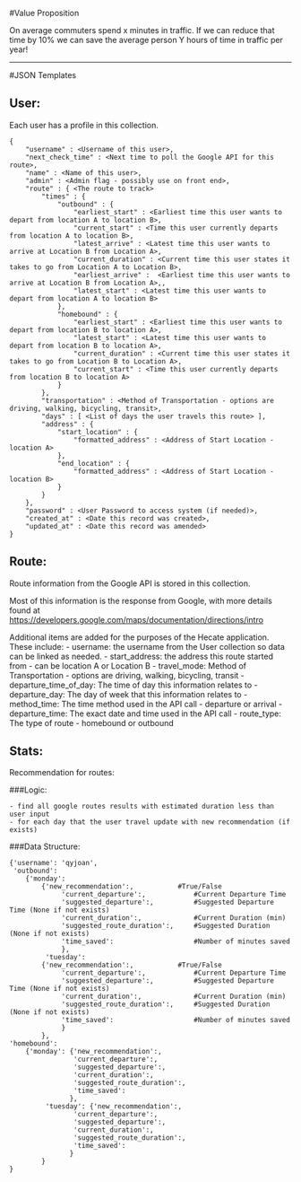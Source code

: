 #Value Proposition

On average commuters spend x minutes in traffic. If we can reduce that time by 10% we can save the average person Y hours of time in traffic per year!

---

#JSON Templates

## User:
Each user has a profile in this collection.
````
{
    "username" : <Username of this user>,
    "next_check_time" : <Next time to poll the Google API for this route>,
    "name" : <Name of this user>,
    "admin" : <Admin flag - possibly use on front end>,
    "route" : { <The route to track>
        "times" : {
            "outbound" : {
                "earliest_start" : <Earliest time this user wants to depart from location A to location B>,
                "current_start" : <Time this user currently departs from location A to location B>,
                "latest_arrive" : <Latest time this user wants to arrive at Location B from Location A>,
                "current_duration" : <Current time this user states it takes to go from Location A to Location B>,
                "earliest_arrive" :  <Earliest time this user wants to arrive at Location B from Location A>,,
                "latest_start" : <Latest time this user wants to depart from location A to location B>
            },
            "homebound" : {
                "earliest_start" : <Earliest time this user wants to depart from location B to location A>,
                "latest_start" : <Latest time this user wants to depart from location B to location A>,
                "current_duration" : <Current time this user states it takes to go from Location B to Location A>,
                "current_start" : <Time this user currently departs from location B to location A>
            }
        },
        "transportation" : <Method of Transportation - options are driving, walking, bicycling, transit>,
        "days" : [ <List of days the user travels this route> ],
        "address" : {
            "start_location" : {
                "formatted_address" : <Address of Start Location - location A>
            },
            "end_location" : {
                "formatted_address" : <Address of Start Location - location B>
            }
        }
    },
    "password" : <User Password to access system (if needed)>,
    "created_at" : <Date this record was created>,
    "updated_at" : <Date this record was amended>
}
````

## Route:

Route information from the Google API is stored in this collection.

Most of this information is the response from Google, with more details found at https://developers.google.com/maps/documentation/directions/intro

Additional items are added for the purposes of the Hecate application. These include:
	- username: the username from the User collection so data can be linked as needed.
	- start_address: the address this route started from - can be location A or Location B
	- travel_mode: Method of Transportation - options are driving, walking, bicycling, transit
	- departure_time_of_day: The time of day this information relates to
	- departure_day: The day of week that this information relates to
	- method_time: The time method used in the API call - departure or arrival
	- departure_time: The exact date and time used in the API call
	- route_type: The type of route - homebound or outbound

## Stats:

Recommendation for routes:

###Logic:

	- find all google routes results with estimated duration less than user input
	- for each day that the user travel update with new recommendation (if exists)

###Data Structure:

````
{'username': 'qyjoan', 
 'outbound':
	{'monday': 
		{'new_recommendation':,           #True/False
         	 'current_departure':,            #Current Departure Time
         	 'suggested_departure':,          #Suggested Departure Time (None if not exists)
         	 'current_duration':,             #Current Duration (min)
         	 'suggested_route_duration':,     #Suggested Duration (None if not exists)
         	 'time_saved':                    #Number of minutes saved
        	 },
         'tuesday': 
		{'new_recommendation':,           #True/False
         	 'current_departure':,            #Current Departure Time
         	 'suggested_departure':,          #Suggested Departure Time (None if not exists)
         	 'current_duration':,             #Current Duration (min)
         	 'suggested_route_duration':,     #Suggested Duration (None if not exists)
         	 'time_saved':                    #Number of minutes saved
        	 }
     	},
'homebound':
	{'monday': {'new_recommendation':,
         	    'current_departure':,
         	    'suggested_departure':,
         	    'current_duration':,
         	    'suggested_route_duration':,
         	    'time_saved':
         	   },
         'tuesday': {'new_recommendation':,
         	    'current_departure':,
         	    'suggested_departure':,
         	    'current_duration':,
         	    'suggested_route_duration':,
         	    'time_saved':
         	   }
     	}
}

````
